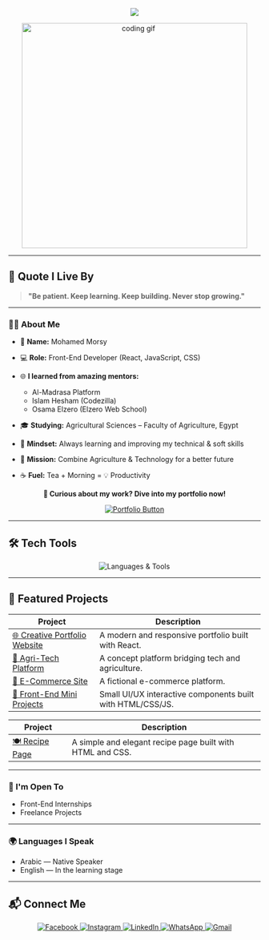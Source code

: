 <!-- ✨ Header Animated Title --> 
<p align="center">
  <img src="https://readme-typing-svg.demolab.com?font=JetBrains+Mono&size=26&pause=1000&color=13BEA0&vCenter=true&width=500&lines=Hi+there!+%F0%9F%91%8B;I'm+Mohamed+Morsy.;Front-End+Developer+%F0%9F%92%BB;Agriculture+Student+%F0%9F%8C%B1;Lover+of+Code+%26+Creativity!" />
</p>


<!-- 👨‍💻 Hero GIF -->
<p align="center">
  <img src="https://media.giphy.com/media/ZVik7pBtu9dNS/giphy.gif" width="450" alt="coding gif">
</p>

---
## 🧠 Quote I Live By

> **"Be patient. Keep learning. Keep building. Never stop growing."**

---
### 👨‍💼 About Me

- 👋 **Name:** Mohamed Morsy
  
- 💻 **Role:** Front-End Developer (React, JavaScript, CSS)
   
- 🌐 **I learned from amazing mentors:**  
  - Al-Madrasa Platform  
  - Islam Hesham (Codezilla)  
  - Osama Elzero (Elzero Web School)
    
- 🎓 **Studying:** Agricultural Sciences – Faculty of Agriculture, Egypt
   
- 🧠 **Mindset:** Always learning and improving my technical & soft skills
  
- 🚀 **Mission:** Combine Agriculture & Technology for a better future
  
- ☕ **Fuel:** Tea + Morning = 💡 Productivity

<!-- 💼 Portfolio Section -->
<p align="center"><strong>🚀 Curious about my work? Dive into my portfolio now!</strong></p>

<p align="center">
  <a href="#" target="_blank">
    <img src="https://img.shields.io/badge/🌐%20Visit%20My%20Portfolio-13BEA0?style=for-the-badge&logo=react&logoColor=white&labelColor=0D1117" alt="Portfolio Button" />
  </a>
</p>

 ---
 
<h2 align="left">🛠️ Tech Tools</h2>

<p align="center">
  <img src="https://skillicons.dev/icons?i=python,html,css,js,react,tailwind,bootstrap,git,github,vscode,figma" alt="Languages & Tools" />
</p>

---

<!-- 🚀 Projects Section -->
## 🚀 Featured Projects

| Project | Description |
|--------|-------------|
| [🌐 Creative Portfolio Website](#creative-portfolio-website) | A modern and responsive portfolio built with React. |
| [🌾 Agri-Tech Platform](#agri-tech-platform) | A concept platform bridging tech and agriculture. |
| [🛒 E-Commerce Site](#e-commerce-site) | A fictional e-commerce platform. |
| [🧩 Front-End Mini Projects](#front-end-mini-projects) | Small UI/UX interactive components built with HTML/CSS/JS. |

| Project | Description |
|--------|-------------|
| [🍽️ Recipe Page](https://github.com/M7md220/recipe-page) | A simple and elegant recipe page built with HTML and CSS. |

---

### 💼 I'm Open To
- Front-End Internships
- Freelance Projects

---

<!-- 🌍 Languages I Speak -->
### 🌍 Languages I Speak

- Arabic — Native Speaker  
- English — In the learning stage

---

<!-- 📬 Let's Connect -->
<h2 align="left">📬 Connect Me </h2>

<p align="center">
  <a href="https://www.facebook.com/medo.morsy.12382" target="_blank">
    <img src="https://img.shields.io/badge/Facebook-1877F2?style=for-the-badge&logo=facebook&logoColor=white" alt="Facebook" />
  </a>
  <a href="https://www.instagram.com/m.mors7_?igsh=ZHc5anNzM2Rmbjg4" target="_blank">
    <img src="https://img.shields.io/badge/Instagram-E4405F?style=for-the-badge&logo=instagram&logoColor=white" alt="Instagram" />
  </a>
  <a href="https://www.linkedin.com/in/mohamed-ahmed-8b0a67330" target="_blank">
    <img src="https://img.shields.io/badge/LinkedIn-0A66C2?style=for-the-badge&logo=linkedin&logoColor=white" alt="LinkedIn" />
  </a>
  <a href="https://wa.me/201099794426" target="_blank">
    <img src="https://img.shields.io/badge/WhatsApp-25D366?style=for-the-badge&logo=whatsapp&logoColor=white" alt="WhatsApp" />
  </a>
  <a href="mailto:mohamed2004ahmedd@gmail.com" target="_blank">
    <img src="https://img.shields.io/badge/Gmail-D14836?style=for-the-badge&logo=gmail&logoColor=white" alt="Gmail" />
  </a>
</p>
